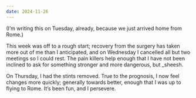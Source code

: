 ```yaml
---
date: 2024-11-26
---
```


(I’m writing this on Tuesday, already, because we just arrived home from Rome.)

This week was off to a rough start; recovery from the surgery has taken more out of me than I anticipated, and on Wednesday I cancelled all but two meetings so I could rest. The pain killers help enough that I have not been inclined to ask for something stronger and more dangerous, but _sheesh.

On Thursday, I had the stints removed. True to the prognosis, I now feel changes more quickly; generally towards better, enough that I was up to flying to Rome. It’s been fun, and I persevere.
